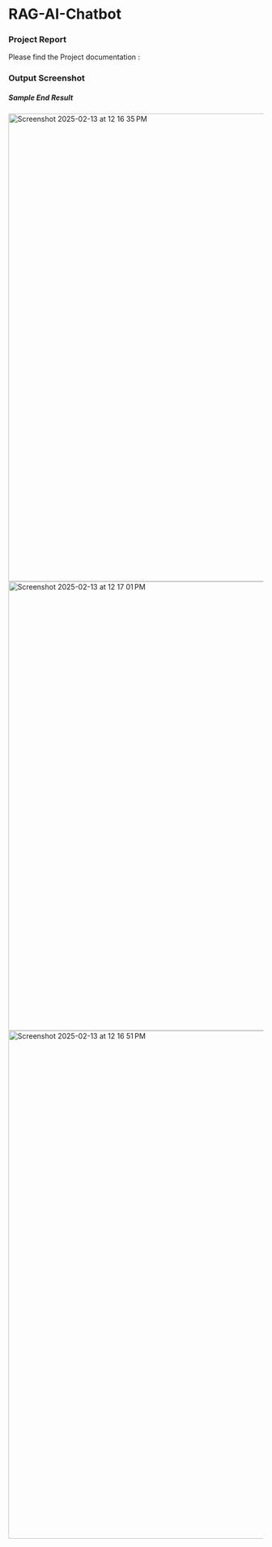 # RAG-AI-Chatbot

### Project Report
<p> Please find the Project documentation : </p>

### Output Screenshot

##### Sample End Result
<img width="922" alt="Screenshot 2025-02-13 at 12 16 35 PM" src="https://github.com/user-attachments/assets/6ecbefc0-bc27-4237-983e-b0ee6cbbed6f" />

<img width="885" alt="Screenshot 2025-02-13 at 12 17 01 PM" src="https://github.com/user-attachments/assets/860af530-66bf-4c75-9886-06869255caab" />

<img width="1001" alt="Screenshot 2025-02-13 at 12 16 51 PM" src="https://github.com/user-attachments/assets/b19bad60-3958-44f9-8d17-b6edabb918bb" />


